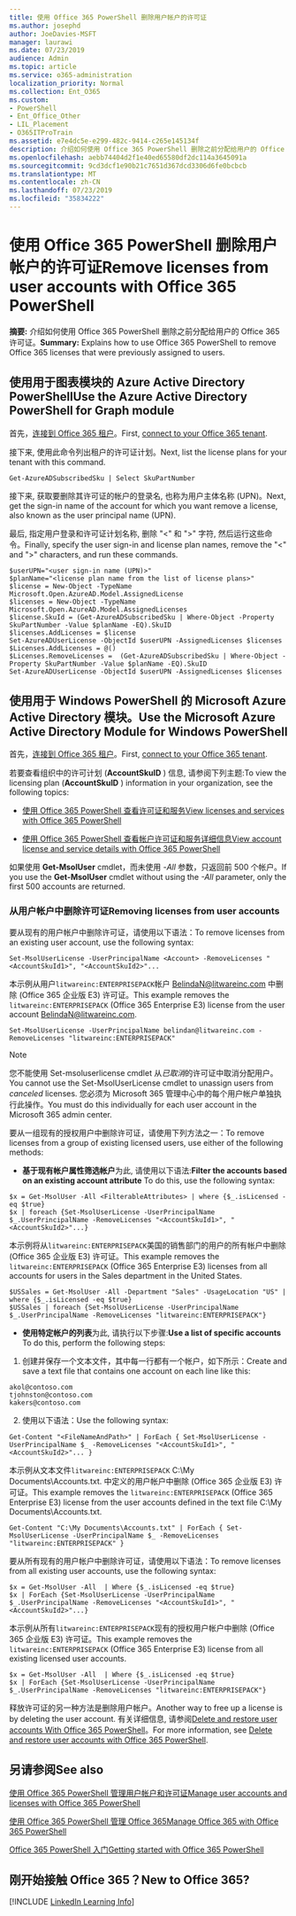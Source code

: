 ```yaml
---
title: 使用 Office 365 PowerShell 删除用户帐户的许可证
ms.author: josephd
author: JoeDavies-MSFT
manager: laurawi
ms.date: 07/23/2019
audience: Admin
ms.topic: article
ms.service: o365-administration
localization_priority: Normal
ms.collection: Ent_O365
ms.custom:
- PowerShell
- Ent_Office_Other
- LIL_Placement
- O365ITProTrain
ms.assetid: e7e4dc5e-e299-482c-9414-c265e145134f
description: 介绍如何使用 Office 365 PowerShell 删除之前分配给用户的 Office 365 许可证。
ms.openlocfilehash: aebb74404d2f1e40ed65580df2dc114a3645091a
ms.sourcegitcommit: 9cd3dcf1e90b21c7651d367dcd3306d6fe0bcbcb
ms.translationtype: MT
ms.contentlocale: zh-CN
ms.lasthandoff: 07/23/2019
ms.locfileid: "35834222"
---
```

# <a name="remove-licenses-from-user-accounts-with-office-365-powershell"></a><span data-ttu-id="db143-103">使用 Office 365 PowerShell 删除用户帐户的许可证</span><span class="sxs-lookup"><span data-stu-id="db143-103">Remove licenses from user accounts with Office 365 PowerShell</span></span>

<span data-ttu-id="db143-104">**摘要:** 介绍如何使用 Office 365 PowerShell 删除之前分配给用户的 Office 365 许可证。</span><span class="sxs-lookup"><span data-stu-id="db143-104">**Summary:** Explains how to use Office 365 PowerShell to remove Office 365 licenses that were previously assigned to users.</span></span>

## <a name="use-the-azure-active-directory-powershell-for-graph-module"></a><span data-ttu-id="db143-105">使用用于图表模块的 Azure Active Directory PowerShell</span><span class="sxs-lookup"><span data-stu-id="db143-105">Use the Azure Active Directory PowerShell for Graph module</span></span>

<span data-ttu-id="db143-106">首先，[连接到 Office 365 租户](connect-to-office-365-powershell.md#connect-with-the-azure-active-directory-powershell-for-graph-module)。</span><span class="sxs-lookup"><span data-stu-id="db143-106">First, [connect to your Office 365 tenant](connect-to-office-365-powershell.md#connect-with-the-azure-active-directory-powershell-for-graph-module).</span></span>
  

<span data-ttu-id="db143-107">接下来, 使用此命令列出租户的许可证计划。</span><span class="sxs-lookup"><span data-stu-id="db143-107">Next, list the license plans for your tenant with this command.</span></span>

```
Get-AzureADSubscribedSku | Select SkuPartNumber
```

<span data-ttu-id="db143-108">接下来, 获取要删除其许可证的帐户的登录名, 也称为用户主体名称 (UPN)。</span><span class="sxs-lookup"><span data-stu-id="db143-108">Next, get the sign-in name of the account for which you want remove a license, also known as the user principal name (UPN).</span></span>

<span data-ttu-id="db143-109">最后, 指定用户登录和许可证计划名称, 删除 "<" 和 ">" 字符, 然后运行这些命令。</span><span class="sxs-lookup"><span data-stu-id="db143-109">Finally, specify the user sign-in and license plan names, remove the "<" and ">" characters, and run these commands.</span></span>

```
$userUPN="<user sign-in name (UPN)>"
$planName="<license plan name from the list of license plans>"
$license = New-Object -TypeName Microsoft.Open.AzureAD.Model.AssignedLicense
$licenses = New-Object -TypeName Microsoft.Open.AzureAD.Model.AssignedLicenses
$license.SkuId = (Get-AzureADSubscribedSku | Where-Object -Property SkuPartNumber -Value $planName -EQ).SkuID
$licenses.AddLicenses = $license
Set-AzureADUserLicense -ObjectId $userUPN -AssignedLicenses $licenses
$Licenses.AddLicenses = @()
$Licenses.RemoveLicenses =  (Get-AzureADSubscribedSku | Where-Object -Property SkuPartNumber -Value $planName -EQ).SkuID
Set-AzureADUserLicense -ObjectId $userUPN -AssignedLicenses $licenses
```

## <a name="use-the-microsoft-azure-active-directory-module-for-windows-powershell"></a><span data-ttu-id="db143-110">使用用于 Windows PowerShell 的 Microsoft Azure Active Directory 模块。</span><span class="sxs-lookup"><span data-stu-id="db143-110">Use the Microsoft Azure Active Directory Module for Windows PowerShell</span></span>

<span data-ttu-id="db143-111">首先，[连接到 Office 365 租户](connect-to-office-365-powershell.md#connect-with-the-microsoft-azure-active-directory-module-for-windows-powershell)。</span><span class="sxs-lookup"><span data-stu-id="db143-111">First, [connect to your Office 365 tenant](connect-to-office-365-powershell.md#connect-with-the-microsoft-azure-active-directory-module-for-windows-powershell).</span></span>

   
<span data-ttu-id="db143-112">若要查看组织中的许可计划 (**AccountSkuID** ) 信息, 请参阅下列主题:</span><span class="sxs-lookup"><span data-stu-id="db143-112">To view the licensing plan (**AccountSkuID** ) information in your organization, see the following topics:</span></span>
    
  - [<span data-ttu-id="db143-113">使用 Office 365 PowerShell 查看许可证和服务</span><span class="sxs-lookup"><span data-stu-id="db143-113">View licenses and services with Office 365 PowerShell</span></span>](view-licenses-and-services-with-office-365-powershell.md)
    
  - [<span data-ttu-id="db143-114">使用 Office 365 PowerShell 查看帐户许可证和服务详细信息</span><span class="sxs-lookup"><span data-stu-id="db143-114">View account license and service details with Office 365 PowerShell</span></span>](view-account-license-and-service-details-with-office-365-powershell.md)
    
<span data-ttu-id="db143-115">如果使用 **Get-MsolUser** cmdlet，而未使用 _-All_ 参数，只返回前 500 个帐户。</span><span class="sxs-lookup"><span data-stu-id="db143-115">If you use the **Get-MsolUser** cmdlet without using the _-All_ parameter, only the first 500 accounts are returned.</span></span>
    
### <a name="removing-licenses-from-user-accounts"></a><span data-ttu-id="db143-116">从用户帐户中删除许可证</span><span class="sxs-lookup"><span data-stu-id="db143-116">Removing licenses from user accounts</span></span>

<span data-ttu-id="db143-117">要从现有的用户帐户中删除许可证，请使用以下语法：</span><span class="sxs-lookup"><span data-stu-id="db143-117">To remove licenses from an existing user account, use the following syntax:</span></span>
  
```
Set-MsolUserLicense -UserPrincipalName <Account> -RemoveLicenses "<AccountSkuId1>", "<AccountSkuId2>"...
```

<span data-ttu-id="db143-118">本示例从用户`litwareinc:ENTERPRISEPACK`帐户 BelindaN@litwareinc.com 中删除 (Office 365 企业版 E3) 许可证。</span><span class="sxs-lookup"><span data-stu-id="db143-118">This example removes the `litwareinc:ENTERPRISEPACK` (Office 365 Enterprise E3) license from the user account BelindaN@litwareinc.com.</span></span>
  
```
Set-MsolUserLicense -UserPrincipalName belindan@litwareinc.com -RemoveLicenses "litwareinc:ENTERPRISEPACK"
```

>[!Note]
><span data-ttu-id="db143-119">您不能使用 Set-msoluserlicense cmdlet 从*已取消*的许可证中取消分配用户。</span><span class="sxs-lookup"><span data-stu-id="db143-119">You cannot use the Set-MsolUserLicense cmdlet to unassign users from *canceled* licenses.</span></span> <span data-ttu-id="db143-120">您必须为 Microsoft 365 管理中心中的每个用户帐户单独执行此操作。</span><span class="sxs-lookup"><span data-stu-id="db143-120">You must do this individually for each user account in the Microsoft 365 admin center.</span></span>
>

<span data-ttu-id="db143-121">要从一组现有的授权用户中删除许可证，请使用下列方法之一：</span><span class="sxs-lookup"><span data-stu-id="db143-121">To remove licenses from a group of existing licensed users, use either of the following methods:</span></span>
  
- <span data-ttu-id="db143-122">**基于现有帐户属性筛选帐户**为此, 请使用以下语法:</span><span class="sxs-lookup"><span data-stu-id="db143-122">**Filter the accounts based on an existing account attribute** To do this, use the following syntax:</span></span>
    
```
$x = Get-MsolUser -All <FilterableAttributes> | where {$_.isLicensed -eq $true}
$x | foreach {Set-MsolUserLicense -UserPrincipalName $_.UserPrincipalName -RemoveLicenses "<AccountSkuId1>", "<AccountSkuId2>"...}
```

<span data-ttu-id="db143-123">本示例将从`litwareinc:ENTERPRISEPACK`美国的销售部门的用户的所有帐户中删除 (Office 365 企业版 E3) 许可证。</span><span class="sxs-lookup"><span data-stu-id="db143-123">This example removes the  `litwareinc:ENTERPRISEPACK` (Office 365 Enterprise E3) licenses from all accounts for users in the Sales department in the United States.</span></span>
    
```
$USSales = Get-MsolUser -All -Department "Sales" -UsageLocation "US" | where {$_.isLicensed -eq $true}
$USSales | foreach {Set-MsolUserLicense -UserPrincipalName $_.UserPrincipalName -RemoveLicenses "litwareinc:ENTERPRISEPACK"}
```

- <span data-ttu-id="db143-124">**使用特定帐户的列表**为此, 请执行以下步骤:</span><span class="sxs-lookup"><span data-stu-id="db143-124">**Use a list of specific accounts** To do this, perform the following steps:</span></span>
    
1. <span data-ttu-id="db143-125">创建并保存一个文本文件，其中每一行都有一个帐户，如下所示：</span><span class="sxs-lookup"><span data-stu-id="db143-125">Create and save a text file that contains one account on each line like this:</span></span>
    
  ```
akol@contoso.com
tjohnston@contoso.com
kakers@contoso.com
  ```

2. <span data-ttu-id="db143-126">使用以下语法：</span><span class="sxs-lookup"><span data-stu-id="db143-126">Use the following syntax:</span></span>
    
  ```
  Get-Content "<FileNameAndPath>" | ForEach { Set-MsolUserLicense -UserPrincipalName $_ -RemoveLicenses "<AccountSkuId1>", "<AccountSkuId2>"... }
  ```

<span data-ttu-id="db143-127">本示例从文本文件`litwareinc:ENTERPRISEPACK` C:\My Documents\Accounts.txt. 中定义的用户帐户中删除 (Office 365 企业版 E3) 许可证。</span><span class="sxs-lookup"><span data-stu-id="db143-127">This example removes the  `litwareinc:ENTERPRISEPACK` (Office 365 Enterprise E3) license from the user accounts defined in the text file C:\My Documents\Accounts.txt.</span></span>
    
  ```
  Get-Content "C:\My Documents\Accounts.txt" | ForEach { Set-MsolUserLicense -UserPrincipalName $_ -RemoveLicenses "litwareinc:ENTERPRISEPACK" }
  ```

<span data-ttu-id="db143-128">要从所有现有的用户帐户中删除许可证，请使用以下语法：</span><span class="sxs-lookup"><span data-stu-id="db143-128">To remove licenses from all existing user accounts, use the following syntax:</span></span>
  
```
$x = Get-MsolUser -All  | Where {$_.isLicensed -eq $true}
$x | ForEach {Set-MsolUserLicense -UserPrincipalName $_.UserPrincipalName -RemoveLicenses "<AccountSkuId1>", "<AccountSkuId2>"...}
```

<span data-ttu-id="db143-129">本示例从所有`litwareinc:ENTERPRISEPACK`现有的授权用户帐户中删除 (Office 365 企业版 E3) 许可证。</span><span class="sxs-lookup"><span data-stu-id="db143-129">This example removes the  `litwareinc:ENTERPRISEPACK` (Office 365 Enterprise E3) license from all existing licensed user accounts.</span></span>
  
```
$x = Get-MsolUser -All  | Where {$_.isLicensed -eq $true}
$x | ForEach {Set-MsolUserLicense -UserPrincipalName $_.UserPrincipalName -RemoveLicenses "litwareinc:ENTERPRISEPACK"}
```

<span data-ttu-id="db143-130">释放许可证的另一种方法是删除用户帐户。</span><span class="sxs-lookup"><span data-stu-id="db143-130">Another way to free up a license is by deleting the user account.</span></span> <span data-ttu-id="db143-131">有关详细信息, 请参阅[Delete and restore user accounts With Office 365 PowerShell](delete-and-restore-user-accounts-with-office-365-powershell.md)。</span><span class="sxs-lookup"><span data-stu-id="db143-131">For more information, see [Delete and restore user accounts with Office 365 PowerShell](delete-and-restore-user-accounts-with-office-365-powershell.md).</span></span>
  
## <a name="see-also"></a><span data-ttu-id="db143-132">另请参阅</span><span class="sxs-lookup"><span data-stu-id="db143-132">See also</span></span>

[<span data-ttu-id="db143-133">使用 Office 365 PowerShell 管理用户帐户和许可证</span><span class="sxs-lookup"><span data-stu-id="db143-133">Manage user accounts and licenses with Office 365 PowerShell</span></span>](manage-user-accounts-and-licenses-with-office-365-powershell.md)
  
[<span data-ttu-id="db143-134">使用 Office 365 PowerShell 管理 Office 365</span><span class="sxs-lookup"><span data-stu-id="db143-134">Manage Office 365 with Office 365 PowerShell</span></span>](manage-office-365-with-office-365-powershell.md)
  
[<span data-ttu-id="db143-135">Office 365 PowerShell 入门</span><span class="sxs-lookup"><span data-stu-id="db143-135">Getting started with Office 365 PowerShell</span></span>](getting-started-with-office-365-powershell.md)

    
## <a name="new-to-office-365"></a><span data-ttu-id="db143-136">刚开始接触 Office 365？</span><span class="sxs-lookup"><span data-stu-id="db143-136">New to Office 365?</span></span>

[!INCLUDE [LinkedIn Learning Info](../common/office/linkedin-learning-info.md)]
   


